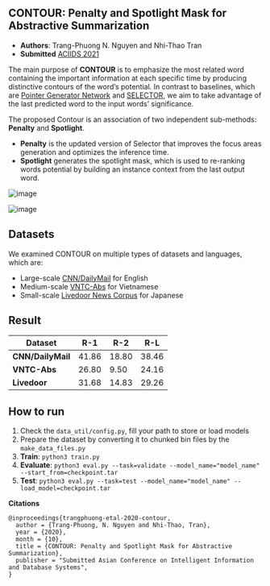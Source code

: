 ## CONTOUR: Penalty and Spotlight Mask for Abstractive Summarization

- **Authors**: Trang-Phuong N. Nguyen and Nhi-Thao Tran
- **Submitted** [ACIIDS 2021](aciids.pwr.edu.pl/2021)

The main purpose of **CONTOUR** is to emphasize the most related word containing the important information at each specific time by producing distinctive contours of the word’s potential. In contrast to baselines, which are [Pointer Generator Network](www.aclweb.org/anthology/P17-1099/) and [SELECTOR](www.aclweb.org/anthology/D19-1308/), we aim to take advantage of the last predicted word to the input words’ significance. 

The proposed Contour is an association of two independent sub-methods: **Penalty** and **Spotlight**.
- **Penalty** is the updated version of Selector that improves the focus areas generation and optimizes the inference time. 
- **Spotlight** generates the spotlight mask, which is used to re-ranking words potential by building an instance context from the last output word.

![image](https://user-images.githubusercontent.com/31720588/97787313-d4675500-1be3-11eb-8b20-cf450e940fd9.png)

![image](https://user-images.githubusercontent.com/31720588/97787305-c87b9300-1be3-11eb-995e-19e8cc4ce207.png)


## Datasets
We examined CONTOUR on multiple types of datasets and languages, which are:
- Large-scale [CNN/DailyMail](https://github.com/abisee/cnn-dailymail) for English
- Medium-scale [VNTC-Abs](https://github.com/trangnnp/VNTC-Abs) for Vietnamese
- Small-scale [Livedoor News Corpus](https://www.kaggle.com/vochicong/livedoor-news) for Japanese

## Result
| Dataset|R-1 | R-2 | R-L |
|----|---|---|---|
|**CNN/DailyMail** | 41.86 | 18.80 | 38.46 |
| **VNTC-Abs** | 26.80 | 9.50 | 24.16 |
| **Livedoor** | 31.68 | 14.83 | 29.26 | 

## How to run

1. Check the `data_util/config.py`, fill your path to store or load models
2. Prepare the dataset by converting it to chunked bin files by the `make_data_files.py`
3. **Train**: `python3 train.py`
4. **Evaluate**: `python3 eval.py --task=validate --model_name="model_name" --start_from=checkpoint.tar `
5. **Test**: `python3 eval.py --task=test --model_name="model_name" --load_model=checkpoint.tar `

**Citations**
```
@inproceedings{trangphuong-etal-2020-contour,
  author = {Trang-Phuong, N. Nguyen and Nhi-Thao, Tran},
  year = {2020},
  month = {10},
  title = {CONTOUR: Penalty and Spotlight Mask for Abstractive Summarization},
  publisher = "Submitted Asian Conference on Intelligent Information and Database Systems",
}
```
